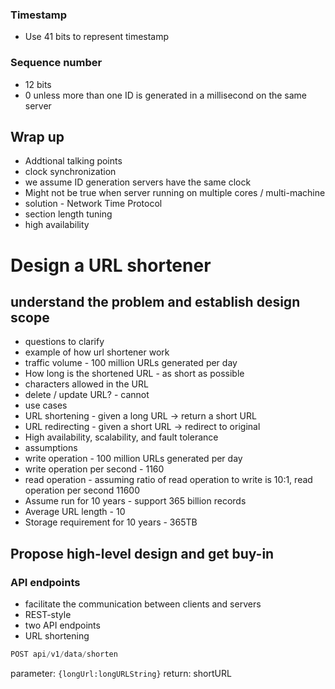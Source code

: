 ### Timestamp

- Use 41 bits to represent timestamp

### Sequence number
- 12 bits
- 0 unless more than one ID is generated in a millisecond on the same server

## Wrap up

- Addtional talking points
 - clock synchronization
  - we assume ID generation servers have the same clock
  - Might not be true when server running on multiple cores / multi-machine
  - solution - Network Time Protocol
 - section length tuning
 - high availability

# Design a URL shortener

## understand the problem and establish design scope

- questions to clarify
 - example of how url shortener work
 - traffic volume - 100 million URLs generated per day
 - How long is the shortened URL - as short as possible
 - characters allowed in the URL
 - delete / update URL? - cannot
- use cases
 - URL shortening - given a long URL -> return a short URL
 - URL redirecting - given a short URL -> redirect to original
 - High availability, scalability, and fault tolerance
- assumptions
 - write operation - 100 million URLs generated per day
 - write operation per second - 1160
 - read operation - assuming ratio of read operation to write is 10:1, read operation per second 11600
 - Assume run for 10 years - support 365 billion records
 - Average URL length - 10
 - Storage requirement for 10 years - 365TB

## Propose high-level design and get buy-in

### API endpoints
- facilitate the communication between clients and servers
- REST-style
- two API endpoints
 - URL shortening
 ```java
 POST api/v1/data/shorten
 ```
 parameter: `{longUrl:longURLString}`
 return: shortURL
